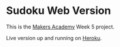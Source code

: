 Sudoku Web Version
==================

This is the [Makers Academy](http://www.makersacademy.com) Week 5 project.

Live version up and running on [Heroku](http://su-su-susudoku.herokuapp.com).